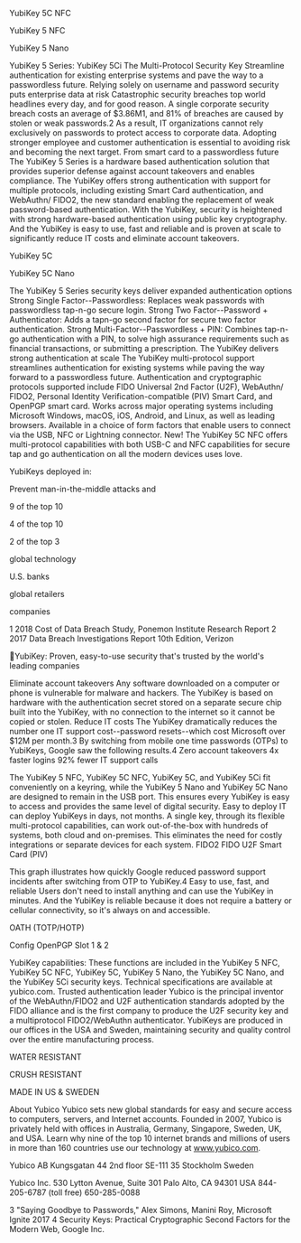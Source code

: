 YubiKey 5C NFC

YubiKey 5 NFC

YubiKey 5 Nano

YubiKey 5 Series: YubiKey 5Ci The Multi-Protocol Security Key
Streamline authentication for existing enterprise systems and pave the way to a passwordless future.
Relying solely on username and password security puts enterprise data at risk
Catastrophic security breaches top world headlines every day, and for good reason. A single corporate security breach costs an average of $3.86M1, and 81% of breaches are caused by stolen or weak passwords.2 As a result, IT organizations cannot rely exclusively on passwords to protect access to corporate data. Adopting stronger employee and customer authentication is essential to avoiding risk and becoming the next target.
From smart card to a passwordless future
The YubiKey 5 Series is a hardware based authentication solution that provides superior defense against account takeovers and enables compliance. The YubiKey offers strong authentication with support for multiple protocols, including existing Smart Card authentication, and WebAuthn/ FIDO2, the new standard enabling the replacement of weak password-based authentication. With the YubiKey, security is heightened with strong hardware-based authentication using public key cryptography. And the YubiKey is easy to use, fast and reliable and is proven at scale to significantly reduce IT costs and eliminate account takeovers.

YubiKey 5C

YubiKey 5C Nano

The YubiKey 5 Series security keys deliver expanded authentication options
 Strong Single Factor--Passwordless: Replaces weak passwords with passwordless tap-n-go secure login.
 Strong Two Factor--Password + Authenticator: Adds a tapn-go second factor for secure two factor authentication.
 Strong Multi-Factor--Passwordless + PIN: Combines tap-n-go authentication with a PIN, to solve high assurance requirements such as financial transactions, or submitting a prescription.
The YubiKey delivers strong authentication at scale
The YubiKey multi-protocol support streamlines authentication for existing systems while paving the way forward to a passwordless future.
 Authentication and cryptographic protocols supported include FIDO Universal 2nd Factor (U2F), WebAuthn/ FIDO2, Personal Identity Verification-compatible (PIV) Smart Card, and OpenPGP smart card.
 Works across major operating systems including Microsoft Windows, macOS, iOS, Android, and Linux, as well as leading browsers.
 Available in a choice of form factors that enable users to connect via the USB, NFC or Lightning connector.
 New! The YubiKey 5C NFC offers multi-protocol capabilities with both USB-C and NFC capabilities for secure tap and go authentication on all the modern devices uses love.

YubiKeys deployed in:

Prevent man-in-the-middle attacks and

9 of the top 10

4 of the top 10

2 of the top 3

global technology

U.S. banks

global retailers

companies

1 2018 Cost of Data Breach Study, Ponemon Institute Research Report 2 2017 Data Breach Investigations Report 10th Edition, Verizon

YubiKey: Proven, easy-to-use security that's trusted by the world's leading companies

Eliminate account takeovers
Any software downloaded on a computer or phone is vulnerable for malware and hackers. The YubiKey is based on hardware with the authentication secret stored on a separate secure chip built into the YubiKey, with no connection to the internet so it cannot be copied or stolen.
Reduce IT costs
The YubiKey dramatically reduces the number one IT support cost--password resets--which cost Microsoft over $12M per month.3
By switching from mobile one time passwords (OTPs) to YubiKeys, Google saw the following results.4
 Zero account takeovers  4x faster logins
 92% fewer IT support calls

The YubiKey 5 NFC, YubiKey 5C NFC, YubiKey 5C, and YubiKey 5Ci fit conveniently on a keyring, while the YubiKey 5 Nano and YubiKey 5C Nano are designed to remain in the USB port. This ensures every YubiKey is easy to access and provides the same level of digital security.
Easy to deploy
IT can deploy YubiKeys in days, not months. A single key, through its flexible multi-protocol capabilities, can work out-of-the-box with hundreds of systems, both cloud and on-premises. This eliminates the need for costly integrations or separate devices for each system.
FIDO2 FIDO U2F Smart Card (PIV)

This graph illustrates how quickly Google reduced password support incidents after switching from OTP to YubiKey.4
Easy to use, fast, and reliable
Users don't need to install anything and can use the YubiKey in minutes. And the YubiKey is reliable because it does not require a battery or cellular connectivity, so it's always on and accessible.

OATH (TOTP/HOTP)

Config OpenPGP Slot 1 & 2

YubiKey capabilities: These functions are included in the YubiKey 5 NFC, YubiKey 5C NFC, YubiKey 5C, YubiKey 5 Nano, the YubiKey 5C Nano, and the YubiKey 5Ci security keys. Technical specifications are available at yubico.com.
Trusted authentication leader
Yubico is the principal inventor of the WebAuthn/FIDO2 and U2F authentication standards adopted by the FIDO alliance and is the first company to produce the U2F security key and a multiprotocol FIDO2/WebAuthn authenticator.
YubiKeys are produced in our offices in the USA and Sweden, maintaining security and quality control over the entire manufacturing process.

WATER RESISTANT

CRUSH RESISTANT

MADE IN US & SWEDEN

About Yubico Yubico sets new global standards for easy and secure access to computers, servers, and Internet accounts. Founded in 2007, Yubico is privately held with offices in Australia, Germany, Singapore, Sweden, UK, and USA. Learn why nine of the top 10 internet brands and millions of users in more than 160 countries use our technology at www.yubico.com.

Yubico AB
Kungsgatan 44 2nd floor SE-111 35 Stockholm Sweden

Yubico Inc.
530 Lytton Avenue, Suite 301 Palo Alto, CA 94301 USA 844-205-6787 (toll free) 650-285-0088

3 "Saying Goodbye to Passwords," Alex Simons, Manini Roy, Microsoft Ignite 2017 4 Security Keys: Practical Cryptographic Second Factors for the Modern Web, Google Inc.

